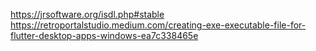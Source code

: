 https://jrsoftware.org/isdl.php#stable
https://retroportalstudio.medium.com/creating-exe-executable-file-for-flutter-desktop-apps-windows-ea7c338465e